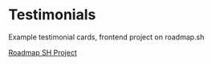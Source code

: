 # Testimonials
Example testimonial cards, frontend project on roadmap.sh

[Roadmap SH Project](https://roadmap.sh/projects/testimonial-cards)
